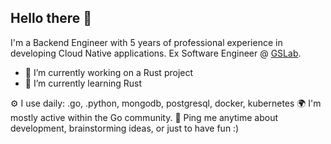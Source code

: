 ## Hello there 👋

I'm a Backend Engineer with 5 years of professional experience in developing Cloud Native applications.
Ex Software Engineer @ [GSLab](https://www.gslab.com/).

- 🔭 I’m currently working on a Rust project
- 🌱 I’m currently learning Rust

⚙️ I use daily: .go, .python, mongodb, postgresql, docker, kubernetes
🌍 I'm mostly active within the Go community.
💬 Ping me anytime about development, brainstorming ideas, or just to have fun :)

